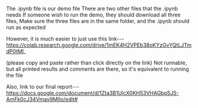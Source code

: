The .ipynb file is our demo file
There are two other files that the .ipynb needs
If someone wish to run the demo, they should download all three files,
Make sure the three files are in the same folder, and the .ipynb should run as expected


However, it is much easier to just use this link---
https://colab.research.google.com/drive/1mEK4H2VPEb38oKYzGvYQtLJTmdP0tMl_

(please copy and paste rather than click directly on the link)
Not runnable, but all printed results and comments are there, so it's equivalent to running the file


Also, link to our final report---
https://docs.google.com/document/d/1Zta3B1UlcX0KH53VHAGbp5JS-AmFk0cJ34Vmav9MIIo/edit#
